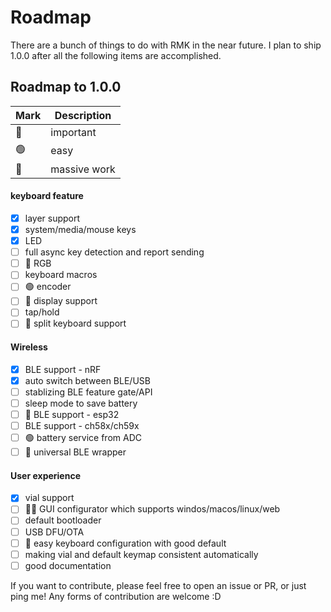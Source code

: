 # Roadmap

There are a bunch of things to do with RMK in the near future. I plan to ship 1.0.0 after all the following items are accomplished.

## Roadmap to 1.0.0

| Mark | Description |
| ---- | ----------- |
|  🔴  | important   |
|  🟢  | easy        |
|  🔵  | massive work|


#### keyboard feature
  - [x] layer support
  - [x] system/media/mouse keys
  - [x] LED
  - [ ] full async key detection and report sending
  - [ ] 🔴 RGB
  - [ ] keyboard macros
  - [ ] 🟢 encoder
  - [ ] 🔵 display support
  - [ ] tap/hold
  - [ ] 🔵 split keyboard support

#### Wireless
  - [x] BLE support - nRF
  - [x] auto switch between BLE/USB
  - [ ] stablizing BLE feature gate/API
  - [ ] sleep mode to save battery
  - [ ] 🔴 BLE support - esp32
  - [ ] BLE support - ch58x/ch59x
  - [ ] 🟢 battery service from ADC
  - [ ] 🔵 universal BLE wrapper

#### User experience
  - [x] vial support
  - [ ] 🔴🔵 GUI configurator which supports windos/macos/linux/web
  - [ ] default bootloader
  - [ ] USB DFU/OTA
  - [ ] 🔴 easy keyboard configuration with good default
  - [ ] making vial and default keymap consistent automatically
  - [ ] good documentation

If you want to contribute, please feel free to open an issue or PR, or just ping me! Any forms of contribution are welcome :D

